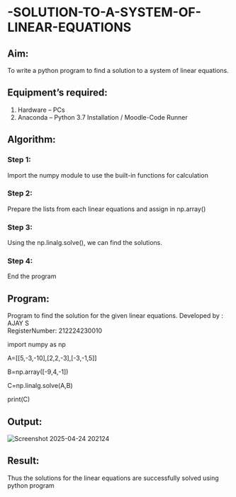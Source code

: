 # -SOLUTION-TO-A-SYSTEM-OF-LINEAR-EQUATIONS
## Aim:
To write a python program to find a solution to a system of linear equations.
## Equipment’s required:
1. 	Hardware – PCs
2. 	Anaconda – Python 3.7 Installation / Moodle-Code Runner
## Algorithm:
### Step 1: 
Import the numpy module to use the built-in functions for calculation
### Step 2: 
Prepare the lists from each linear equations and assign in np.array()
### Step 3: 
Using the np.linalg.solve(), we can find the solutions.
### Step 4: 
End the program
## Program:
Program to find the solution for the given linear equations.
Developed by  : AJAY S  
RegisterNumber: 212224230010


import numpy as np

A=[[5,-3,-10],[2,2,-3],[-3,-1,5]]

B=np.array([-9,4,-1])

C=np.linalg.solve(A,B)

print(C)

## Output:
![Screenshot 2025-04-24 202124](https://github.com/user-attachments/assets/f495f7a0-9f52-4c67-9875-10335aea5bcf)

## Result: 
Thus the solutions for the linear equations are successfully solved using python program

